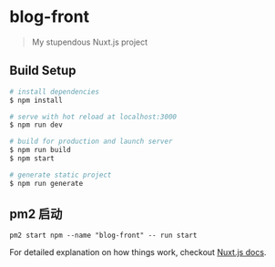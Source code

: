 # blog-front

> My stupendous Nuxt.js project

## Build Setup

``` bash
# install dependencies
$ npm install

# serve with hot reload at localhost:3000
$ npm run dev

# build for production and launch server
$ npm run build
$ npm start

# generate static project
$ npm run generate
```
## pm2 启动
```
pm2 start npm --name "blog-front" -- run start  
```


For detailed explanation on how things work, checkout [Nuxt.js docs](https://nuxtjs.org).

